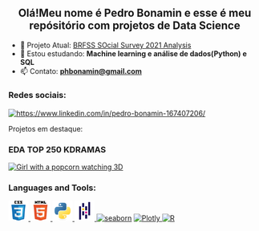 <h2 align="center">Olá!Meu nome é Pedro Bonamin e esse é meu repósitório com projetos de Data Science </h2>

- 🔭 Projeto Atual: [BRFSS SOcial Survey 2021 Analysis](https://github.com/phbonamin/BRFSS-Social-Survey-2021-Analysis)
- 🌱 Estou estudando: **Machine learning e análise de dados(Python) e SQL**
- 📫 Contato: **phbonamin@gmail.com**

<h3 align="left">Redes sociais:</h3>
<p align="left">
<a href="https://linkedin.com/in/https://www.linkedin.com/in/pedro-bonamin-167407206/" target="blank"><img align="center" src="https://raw.githubusercontent.com/rahuldkjain/github-profile-readme-generator/master/src/images/icons/Social/linked-in-alt.svg" alt="https://www.linkedin.com/in/pedro-bonamin-167407206/" height="30" width="40" /></a>
</p>
</p>

Projetos em destaque:

<h3> EDA TOP 250 KDRAMAS </h3>
<p align = "left">
<a href="https://github.com/phbonamin/EDA_KDramas_Top_250" target="_blank" rel="noreferrer"> <img src="https://media.tenor.com/SWNZIQo9hH0AAAAi/popcorn-drama.gif" alt="Girl with a popcorn watching 3D" width="40" height="40"/> </a> 
</p> 
<h3 align="left">Languages and Tools:</h3>
<p align="left"> <a href="https://www.w3schools.com/css/" target="_blank" rel="noreferrer"> <img src="https://raw.githubusercontent.com/devicons/devicon/master/icons/css3/css3-original-wordmark.svg" alt="css3" width="40" height="40"/> </a> <a href="https://www.w3.org/html/" target="_blank" rel="noreferrer"> <img src="https://raw.githubusercontent.com/devicons/devicon/master/icons/html5/html5-original-wordmark.svg" alt="html5" width="40" height="40"/> </a> <a href="https://www.python.org" target="_blank" rel="noreferrer"> <img src="https://raw.githubusercontent.com/devicons/devicon/master/icons/python/python-original.svg" alt="python" width="40" height="40"/>  <a href="https://pandas.pydata.org/" target="_blank" rel="noreferrer"> <img src="https://raw.githubusercontent.com/devicons/devicon/2ae2a900d2f041da66e950e4d48052658d850630/icons/pandas/pandas-original.svg" alt="pandas" width="40" height="40"/> </a> </a> <a href="https://seaborn.pydata.org/" target="_blank" rel="noreferrer"> <img src="https://seaborn.pydata.org/_images/logo-mark-lightbg.svg" alt="seaborn" width="40" height="40"/></a> <a href="https://plotly.com/python/" target="_blank" rel="noreferrer"> <img src="https://images.plot.ly/logo/new-branding/plotly-logomark.png" alt="Plotly" width="40" height="40"/> </a> <a href="https://www.r-project.org/" target="_blank" rel="noreferrer"> <img src="https://www.logo.wine/a/logo/R_(programming_language)/R_(programming_language)-Logo.wine.svg" alt="R" width="40" height="40"/> </a>  </p>

  
  
